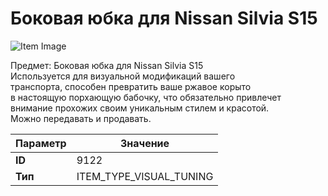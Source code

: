 # Боковая юбка для Nissan Silvia S15

![Item Image](../img/9122.webp?raw=true)

Предмет: Боковая юбка для Nissan Silvia S15<br>Используется для визуальной модификаций вашего<br>транспорта, способен превратить ваше ржавое корыто<br>в настоящую порхающую бабочку, что обязательно привлечет<br>внимание прохожих своим уникальным стилем и красотой.<br>Можно передавать и продавать.


| Параметр | Значение |
|----------|----------|
| **ID** | 9122 |
| **Тип** | ITEM_TYPE_VISUAL_TUNING |

